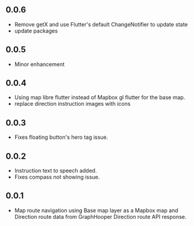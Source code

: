 
## 0.0.6
* Remove getX and use Flutter's default ChangeNotifier to update state
* update packages

## 0.0.5
* Minor enhancement
  
## 0.0.4
* Using map libre flutter instead of Mapbox gl flutter for the base map.
* replace direction instruction images with icons
  
## 0.0.3
* Fixes floating button's hero tag issue.
  
## 0.0.2
* Instruction text to speech added.
* Fixes compass not showing issue.

## 0.0.1
* Map route navigation using Base map layer as a Mapbox map and Direction route data from GraphHooper Direction route API response.


